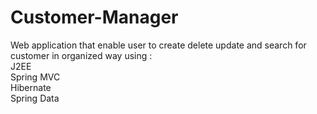 # Customer-Manager
Web application that enable user to create delete update and search for customer in organized way using :<br/>
J2EE<br/>
Spring MVC<br/>
Hibernate<br/>
Spring Data
